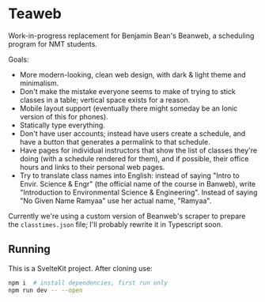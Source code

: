 # Teaweb

Work-in-progress replacement for Benjamin Bean's Beanweb, a scheduling
program for NMT students.

Goals:

- More modern-looking, clean web design, with dark & light theme and
  minimalism.
- Don't make the mistake everyone seems to make of trying to stick
  classes in a table; vertical space exists for a reason.
- Mobile layout support (eventually there might someday be an Ionic
  version of this for phones).
- Statically type everything.
- Don't have user accounts; instead have users create a schedule, and
  have a button that generates a permalink to that schedule.
- Have pages for individual instructors that show the list of classes
  they're doing (with a schedule rendered for them), and if possible,
  their office hours and links to their personal web pages.
- Try to translate class names into English: instead of saying "Intro
  to Envir. Science & Engr" (the official name of the course in
  Banweb), write "Introduction to Environmental Science &
  Engineering". Instead of saying "No Given Name Ramyaa" use her
  actual name, "Ramyaa".

Currently we're using a custom version of Beanweb's scraper to prepare
the `classtimes.json` file; I'll probably rewrite it in Typescript
soon.

## Running

This is a SvelteKit project. After cloning use:

```bash
npm i  # install dependencies, first run only
npm run dev -- --open
```
